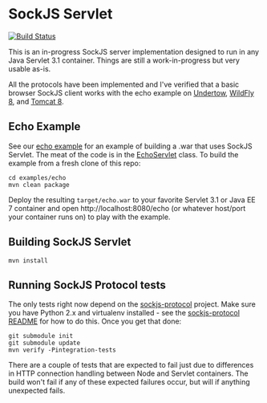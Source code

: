 # SockJS Servlet

[![Build Status](https://travis-ci.org/projectodd/sockjs-servlet.svg?branch=master)](https://travis-ci.org/projectodd/sockjs-servlet)

This is an in-progress SockJS server implementation designed to run in
any Java Servlet 3.1 container. Things are still a work-in-progress
but very usable as-is.

All the protocols have been implemented and I've verified that a basic
browser SockJS client works with the echo example on [Undertow],
[WildFly 8][wildfly], and [Tomcat 8].

## Echo Example

See our [echo example](examples/echo) for an example of building a
.war that uses SockJS Servlet. The meat of the code is in the
[EchoServlet](examples/echo/src/main/java/org/projectodd/sockjs/examples/echo/EchoServlet.java)
class. To build the example from a fresh clone of this repo:

    cd examples/echo
    mvn clean package

Deploy the resulting `target/echo.war` to your favorite Servlet 3.1 or
Java EE 7 container and open http://localhost:8080/echo (or whatever
host/port your container runs on) to play with the example.

## Building SockJS Servlet

    mvn install

## Running SockJS Protocol tests

The only tests right now depend on the [sockjs-protocol][]
project. Make sure you have Python 2.x and virtualenv installed - see
the [sockjs-protocol README][sockjs-protocol-tests] for how to do
this. Once you get that done:

    git submodule init
    git submodule update
    mvn verify -Pintegration-tests

There are a couple of tests that are expected to fail just due to
differences in HTTP connection handling between Node and Servlet
containers. The build won't fail if any of these expected failures
occur, but will if anything unexpected fails.


[undertow]: http://undertow.io/
[wildfly]: http://wildfly.org/
[tomcat 8]: http://tomcat.apache.org/download-80.cgi
[sockjs-protocol]: https://github.com/sockjs/sockjs-protocol
[sockjs-protocol-tests]: https://github.com/sockjs/sockjs-protocol#running-tests
[sockjs-client]: https://github.com/sockjs/sockjs-client
